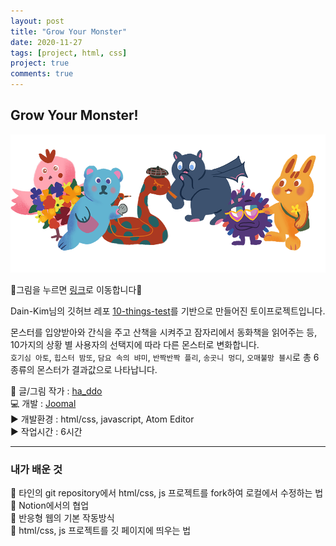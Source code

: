 ```yaml
---
layout: post
title: "Grow Your Monster"
date: 2020-11-27
tags: [project, html, css]
project: true
comments: true
---
```


## Grow Your Monster!

[![grurmon](../assets/img/growyourmonster.png)](https://joomal.github.io/grow-ur-monster/)

🔔그림을 누르면 [링크](https://joomal.github.io/grow-ur-monster/)로 이동합니다🔔

Dain-Kim님의 깃허브 레포 [10-things-test](https://github.com/dev-dain/10-things-test)를 기반으로 만들어진 토이프로젝트입니다.


몬스터를 입양받아와 간식을 주고 산책을 시켜주고 잠자리에서 동화책을 읽어주는 등, 10가지의 상황 별 사용자의 선택지에 따라 다른 몬스터로 변화합니다.  
`호기심 아토`, `힙스터 밤또`, `담요 속의 뱌미`, `반짝반짝 플리`, `송곳니 멍디`, `오매불망 블시`로 총 6종류의 몬스터가 결과값으로 나타납니다.

💎 글/그림 작가 : [ha_ddo](https://www.instagram.com/seohachoi/)  
💻 개발 : [Joomal](https://github.com/JooMal)  
▶️ 개발환경 : html/css, javascript, Atom Editor  
▶️ 작업시간 : 6시간

---
### 내가 배운 것
🔶 타인의 git repository에서 html/css, js 프로젝트를 fork하여 로컬에서 수정하는 법  
🔶 Notion에서의 협업  
🔶 반응형 웹의 기본 작동방식  
🔶 html/css, js 프로젝트를 깃 페이지에 띄우는 법  
